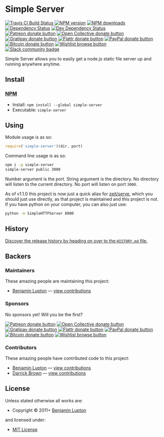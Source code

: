 <!-- TITLE/ -->

<h1>Simple Server</h1>

<!-- /TITLE -->


<!-- BADGES/ -->

<span class="badge-travisci"><a href="http://travis-ci.org/balupton/simple-server" title="Check this project's build status on TravisCI"><img src="https://img.shields.io/travis/balupton/simple-server/master.svg" alt="Travis CI Build Status" /></a></span>
<span class="badge-npmversion"><a href="https://npmjs.org/package/simple-server" title="View this project on NPM"><img src="https://img.shields.io/npm/v/simple-server.svg" alt="NPM version" /></a></span>
<span class="badge-npmdownloads"><a href="https://npmjs.org/package/simple-server" title="View this project on NPM"><img src="https://img.shields.io/npm/dm/simple-server.svg" alt="NPM downloads" /></a></span>
<span class="badge-daviddm"><a href="https://david-dm.org/balupton/simple-server" title="View the status of this project's dependencies on DavidDM"><img src="https://img.shields.io/david/balupton/simple-server.svg" alt="Dependency Status" /></a></span>
<span class="badge-daviddmdev"><a href="https://david-dm.org/balupton/simple-server#info=devDependencies" title="View the status of this project's development dependencies on DavidDM"><img src="https://img.shields.io/david/dev/balupton/simple-server.svg" alt="Dev Dependency Status" /></a></span>
<br class="badge-separator" />
<span class="badge-patreon"><a href="https://patreon.com/bevry" title="Donate to this project using Patreon"><img src="https://img.shields.io/badge/patreon-donate-yellow.svg" alt="Patreon donate button" /></a></span>
<span class="badge-opencollective"><a href="https://opencollective.com/bevry" title="Donate to this project using Open Collective"><img src="https://img.shields.io/badge/open%20collective-donate-yellow.svg" alt="Open Collective donate button" /></a></span>
<span class="badge-gratipay"><a href="https://www.gratipay.com/bevry" title="Donate weekly to this project using Gratipay"><img src="https://img.shields.io/badge/gratipay-donate-yellow.svg" alt="Gratipay donate button" /></a></span>
<span class="badge-flattr"><a href="https://flattr.com/profile/balupton" title="Donate to this project using Flattr"><img src="https://img.shields.io/badge/flattr-donate-yellow.svg" alt="Flattr donate button" /></a></span>
<span class="badge-paypal"><a href="https://bevry.me/paypal" title="Donate to this project using Paypal"><img src="https://img.shields.io/badge/paypal-donate-yellow.svg" alt="PayPal donate button" /></a></span>
<span class="badge-bitcoin"><a href="https://bevry.me/bitcoin" title="Donate once-off to this project using Bitcoin"><img src="https://img.shields.io/badge/bitcoin-donate-yellow.svg" alt="Bitcoin donate button" /></a></span>
<span class="badge-wishlist"><a href="https://bevry.me/wishlist" title="Buy an item on our wishlist for us"><img src="https://img.shields.io/badge/wishlist-donate-yellow.svg" alt="Wishlist browse button" /></a></span>
<br class="badge-separator" />
<span class="badge-slackin"><a href="https://slack.bevry.me" title="Join this project's slack community"><img src="https://slack.bevry.me/badge.svg" alt="Slack community badge" /></a></span>

<!-- /BADGES -->


<!-- DESCRIPTION/ -->

Simple Server allows you to easily get a node.js static file server up and running anywhere anytime.

<!-- /DESCRIPTION -->


<!-- INSTALL/ -->

<h2>Install</h2>

<a href="https://npmjs.com" title="npm is a package manager for javascript"><h3>NPM</h3></a><ul>
<li>Install: <code>npm install --global simple-server</code></li>
<li>Executable: <code>simple-server</code></li></ul>

<!-- /INSTALL -->


## Using

Module usage is as so:

``` javascript
require('simple-server')(dir, port)
```

Command line usage is as so:

``` bash
npm i -g simple-server
simple-server public 3000
```

Number argument is the port. String argument is the directory. No directory will listen to the current directory. No port will listen on port `3000`.

As of v1.1.0 this project is now just a quick alias for [zeit/serve](https://github.com/zeit/serve), which you should just use directly, as that project is maintained and this project is not. If you have python on your computer, you can also just use:

``` bash
python -m SimpleHTTPServer 8000
```


<!-- HISTORY/ -->

<h2>History</h2>

<a href="https://github.com/balupton/simple-server/blob/master/HISTORY.md#files">Discover the release history by heading on over to the <code>HISTORY.md</code> file.</a>

<!-- /HISTORY -->


<!-- BACKERS/ -->

<h2>Backers</h2>

<h3>Maintainers</h3>

These amazing people are maintaining this project:

<ul><li><a href="http://balupton.com">Benjamin Lupton</a> — <a href="https://github.com/balupton/simple-server/commits?author=balupton" title="View the GitHub contributions of Benjamin Lupton on repository balupton/simple-server">view contributions</a></li></ul>

<h3>Sponsors</h3>

No sponsors yet! Will you be the first?

<span class="badge-patreon"><a href="https://patreon.com/bevry" title="Donate to this project using Patreon"><img src="https://img.shields.io/badge/patreon-donate-yellow.svg" alt="Patreon donate button" /></a></span>
<span class="badge-opencollective"><a href="https://opencollective.com/bevry" title="Donate to this project using Open Collective"><img src="https://img.shields.io/badge/open%20collective-donate-yellow.svg" alt="Open Collective donate button" /></a></span>
<span class="badge-gratipay"><a href="https://www.gratipay.com/bevry" title="Donate weekly to this project using Gratipay"><img src="https://img.shields.io/badge/gratipay-donate-yellow.svg" alt="Gratipay donate button" /></a></span>
<span class="badge-flattr"><a href="https://flattr.com/profile/balupton" title="Donate to this project using Flattr"><img src="https://img.shields.io/badge/flattr-donate-yellow.svg" alt="Flattr donate button" /></a></span>
<span class="badge-paypal"><a href="https://bevry.me/paypal" title="Donate to this project using Paypal"><img src="https://img.shields.io/badge/paypal-donate-yellow.svg" alt="PayPal donate button" /></a></span>
<span class="badge-bitcoin"><a href="https://bevry.me/bitcoin" title="Donate once-off to this project using Bitcoin"><img src="https://img.shields.io/badge/bitcoin-donate-yellow.svg" alt="Bitcoin donate button" /></a></span>
<span class="badge-wishlist"><a href="https://bevry.me/wishlist" title="Buy an item on our wishlist for us"><img src="https://img.shields.io/badge/wishlist-donate-yellow.svg" alt="Wishlist browse button" /></a></span>

<h3>Contributors</h3>

These amazing people have contributed code to this project:

<ul><li><a href="http://balupton.com">Benjamin Lupton</a> — <a href="https://github.com/balupton/simple-server/commits?author=balupton" title="View the GitHub contributions of Benjamin Lupton on repository balupton/simple-server">view contributions</a></li>
<li><a href="https://github.com/voidstardb">Darrick Brown</a> — <a href="https://github.com/balupton/simple-server/commits?author=voidstardb" title="View the GitHub contributions of Darrick Brown on repository balupton/simple-server">view contributions</a></li></ul>



<!-- /BACKERS -->


<!-- LICENSE/ -->

<h2>License</h2>

Unless stated otherwise all works are:

<ul><li>Copyright &copy; 2011+ <a href="http://balupton.com">Benjamin Lupton</a></li></ul>

and licensed under:

<ul><li><a href="http://spdx.org/licenses/MIT.html">MIT License</a></li></ul>

<!-- /LICENSE -->
